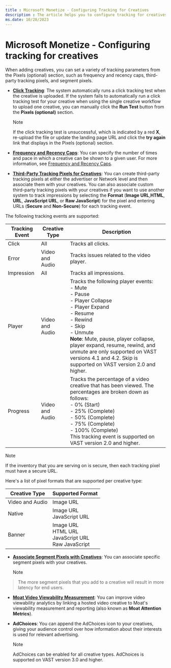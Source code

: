```yaml
---
title : Microsoft Monetize - Configuring Tracking for Creatives
description : The article helps you to configure tracking for creatives.
ms.date: 10/28/2023
---
```


# Microsoft Monetize - Configuring tracking for creatives

When adding creatives, you can set a variety of tracking parameters from the Pixels (optional) section, such as frequency and recency caps, third-party tracking pixels, and
segment pixels.

- **[Click Tracking](click-tracking.md)**: The system automatically runs a click tracking test when the creative is uploaded. If the system fails to automatically
  run a click tracking test for your creative when using the single creative workflow to upload one creative, you can manually click the **Run Test** button from the **Pixels (optional)** section.
  
   > [!NOTE]
   > If the click tracking test is unsuccessful, which is indicated by a red **X**, re-upload the file or update the landing page URL and click the **try again** link that displays in the Pixels (optional) section.

- **[Frequency and Recency Caps](frequency-and-recency-caps.md)**: You can specify the number of times and pace in which a creative can be shown to a given user. For more information, see [Frequency and Recency Caps](frequency-and-recency-caps.md).
- **[Third-Party Tracking Pixels for Creatives](third-party-tracking-pixels-for-creatives.md)**: You can create third-party
  tracking pixels at either the advertiser or Network level and then associate them with your creatives.
  You can also associate custom third-party tracking pixels with your
  creatives if you want to use another system to track impressions by
  selecting the **Format** (**Image URL**,**HTML**, **URL**, **JavaScript URL**, or **Raw JavaScript**) for the pixel and entering URLs (**Secure** and **Non-Secure**) for each tracking event.
  
The following tracking events are supported:

 | Tracking Event | Creative Type | Description |
|---|---|---|
| Click | All | Tracks all clicks. |
| Error | Video and Audio | Tracks issues related to the video player. |
| Impression | All | Tracks all impressions. |
| Player | Video and Audio | Tracks the following player events:<br> - Mute<br> - Pause<br> - Player Collapse<br> - Player Expand<br> - Resume<br> - Rewind<br> - Skip<br> - Unmute<br>**Note**: Mute, pause, player collapse, player expand, resume, rewind, and unmute are only supported on VAST versions 4.1 and 4.2. Skip is supported on VAST version 2.0 and higher. |
| Progress | Video and Audio | Tracks the percentage of a video creative that has been viewed. The percentages are broken down as follows:<br> - 0% (Start)<br> - 25% (Complete)<br> - 50% (Complete)<br> - 75% (Complete)<br> - 100% (Complete)<br>This tracking event is supported on VAST version 2.0 and higher. |

> [!NOTE]
> If the inventory that you are serving on is secure, then each tracking pixel must have a secure URL.

  Here's a list of pixel formats that are supported per creative type:

  | Creative Type | Supported Format |
|---|---|
| Video and Audio | Image URL |
| Native | Image URL<br>JavaScript URL |
| Banner | Image URL<br>HTML URL<br>JavaScript URL<br>Raw JavaScript |

- **[Associate Segment Pixels with Creatives](associate-segment-pixels-with-creatives.md)**: You can associate specific
  segment pixels with your creatives.
  
  > [!NOTE]
 > The more segment pixels that you add to a creative will result in more latency for end users.

- **[Moat Video Viewability Measurement](moat-video-viewability-measurement.md)**: You can improve video viewability analytics by linking a hosted video creative to Moat's viewability measurement and reporting (also known as **Moat Attention Metrics**).
- **AdChoices**: You can append the AdChoices icon to your creatives,
  giving your audience control over how information about their
  interests is used for relevant advertising.

  > [!NOTE]
  > AdChoices can be enabled for all creative types. AdChoices is supported on VAST version 3.0 and higher.
